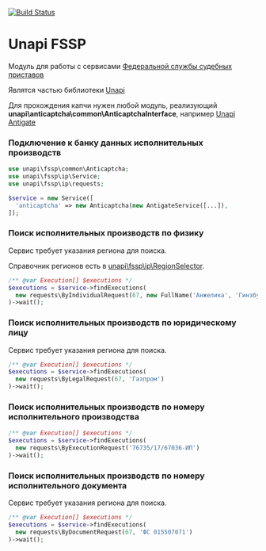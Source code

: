 [![Build Status](https://travis-ci.org/xRubin/unapi-fssp.svg?branch=master)](https://travis-ci.org/xRubin/unapi-fssp)
# Unapi FSSP
Модуль для работы с сервисами [Федеральной службы судебных приставов](http://fssprus.ru)

Являтся частью библиотеки [Unapi](https://github.com/xRubin/unapi)

Для прохождения капчи нужен любой модуль, реализующий **unapi\anticaptcha\common\AnticaptchaInterface**, например [Unapi Antigate](https://github.com/xRubin/unapi-anticaptcha-antigate)

### Подключение к банку данных исполнительных производств
```php
use unapi\fssp\common\Anticaptcha;
use unapi\fssp\ip\Service;
use unapi\fssp\ip\requests;

$service = new Service([
  'anticaptcha' => new Anticaptcha(new AntigateService([...]),
]);
```

### Поиск исполнительных производств по физику
Сервис требует указания региона для поиска.

Справочник регионов есть в [unapi\fssp\ip\RegionSelector](https://github.com/xRubin/unapi-fssp/blob/master/src/ip/RegionSelector.php).

```php
/** @var Execution[] $executions */
$executions = $service->findExecutions(
  new requests\ByIndividualRequest(67, new FullName('Анжелика', 'Гинзбург', 'Иосифовна'))
)->wait();
```

### Поиск исполнительных производств по юридическому лицу
Сервис требует указания региона для поиска.

```php
/** @var Execution[] $executions */
$executions = $service->findExecutions(
  new requests\ByLegalRequest(67, 'Газпром')
)->wait();
```

### Поиск исполнительных производств по номеру исполнительного производства
```php
/** @var Execution[] $executions */
$executions = $service->findExecutions(
  new requests\ByExecutionRequest('76735/17/67036-ИП')
)->wait();
```

### Поиск исполнительных производств по номеру исполнительного документа
Сервис требует указания региона для поиска.

```php
/** @var Execution[] $executions */
$executions = $service->findExecutions(
  new requests\ByDocumentRequest(67, 'ФС 015507071')
)->wait();
```